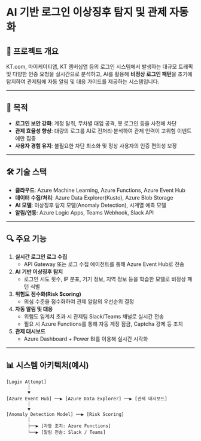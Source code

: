 # AI 기반 로그인 이상징후 탐지 및 관제 자동화

## 📌 프로젝트 개요
KT.com, 마이케이티앱, KT 멤버십앱 등의 로그인 시스템에서 발생하는 대규모 트래픽 및 다양한 인증 요청을 실시간으로 분석하고, AI를 활용해 **비정상 로그인 패턴**을 조기에 탐지하여 관제팀에 자동 알림 및 대응 가이드를 제공하는 시스템입니다.

---

## 🎯 목적
- **로그인 보안 강화**: 계정 탈취, 무차별 대입 공격, 봇 로그인 등을 사전에 차단
- **관제 효율성 향상**: 대량의 로그를 AI로 전처리·분석하여 관제 인력이 고위험 이벤트에만 집중
- **사용자 경험 유지**: 불필요한 차단 최소화 및 정상 사용자의 인증 편의성 보장

---

## 🛠 기술 스택
- **클라우드**: Azure Machine Learning, Azure Functions, Azure Event Hub
- **데이터 수집/처리**: Azure Data Explorer(Kusto), Azure Blob Storage
- **AI 모델**: 이상징후 탐지 모델(Anomaly Detection), 시계열 예측 모델
- **알림/연동**: Azure Logic Apps, Teams Webhook, Slack API

---

## 🔍 주요 기능
1. **실시간 로그인 로그 수집**
   - API Gateway 또는 로그 수집 에이전트를 통해 Azure Event Hub로 전송
2. **AI 기반 이상징후 탐지**
   - 로그인 시도 횟수, IP 분포, 기기 정보, 지역 정보 등을 학습한 모델로 비정상 패턴 식별
3. **위험도 점수화(Risk Scoring)**
   - 의심 수준을 점수화하여 관제 알람의 우선순위 결정
4. **자동 알림 및 대응**
   - 위험도 임계치 초과 시 관제팀 Slack/Teams 채널로 실시간 전송
   - 필요 시 Azure Functions를 통해 자동 계정 잠금, Captcha 강제 등 조치
5. **관제 대시보드**
   - Azure Dashboard + Power BI를 이용해 실시간 시각화

---

## 📊 시스템 아키텍처(예시)

```plaintext
[Login Attempt]
        │
        ▼
[Azure Event Hub] ──▶ [Azure Data Explorer] ──▶ [관제 대시보드]
        │
        ▼
[Anomaly Detection Model] ──▶ [Risk Scoring]
        │
        ├──▶ [자동 조치: Azure Functions]
        └──▶ [알림 전송: Slack / Teams]
